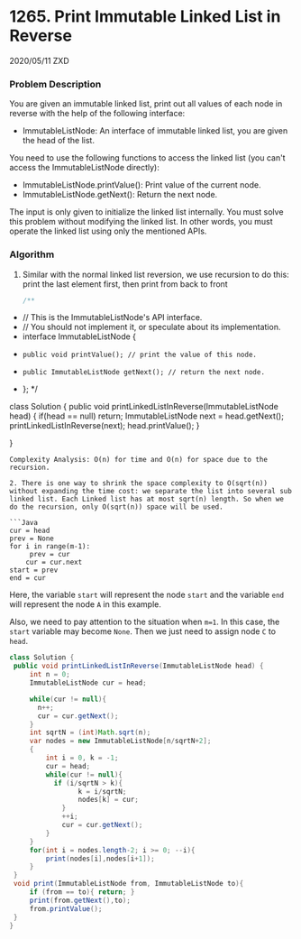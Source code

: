 #  1265. Print Immutable Linked List in Reverse

2020/05/11 ZXD

### Problem Description

You are given an immutable linked list, print out all values of each node in reverse with the help of the following interface:

- ImmutableListNode: An interface of immutable linked list, you are given the head of the list.

You need to use the following functions to access the linked list (you can't access the ImmutableListNode directly):

- ImmutableListNode.printValue(): Print value of the current node.
- ImmutableListNode.getNext(): Return the next node.

The input is only given to initialize the linked list internally. You must solve this problem without modifying the linked list. In other words, you must operate the linked list using only the mentioned APIs.


### Algorithm

1. Similar with the normal linked list reversion, we use recursion to do this: print the last element first, then print from back to front


   ```Java
   /**
 * // This is the ImmutableListNode's API interface.
 * // You should not implement it, or speculate about its implementation.
 * interface ImmutableListNode {
 *     public void printValue(); // print the value of this node.
 *     public ImmutableListNode getNext(); // return the next node.
 * };
 */

class Solution {
    public void printLinkedListInReverse(ImmutableListNode head) {
        if(head == null) return;
        ImmutableListNode next = head.getNext();
        printLinkedListInReverse(next);
        head.printValue();
    }
    

}
   ```
Complexity Analysis: O(n) for time and O(n) for space due to the recursion.

2. There is one way to shrink the space complexity to O(sqrt(n)) without expanding the time cost: we separate the list into several sub linked list. Each Linked list has at most sqrt(n) length. So when we do the recursion, only O(sqrt(n)) space will be used.

   ```Java
   cur = head
   prev = None
   for i in range(m-1):
   		prev = cur
       cur = cur.next
   start = prev
   end = cur
   ```

   Here, the variable `start` will represent the node `start` and the variable `end` will represent the node `A` in this example.

   Also, we need to pay attention to the situation when `m=1`. In this case, the `start` variable may become `None`. Then we just need to assign node `C` to `head`.

   ```Java
   class Solution {
    public void printLinkedListInReverse(ImmutableListNode head) {
        int n = 0;
        ImmutableListNode cur = head;

        while(cur != null){
          n++;
          cur = cur.getNext();
        }
        int sqrtN = (int)Math.sqrt(n);
        var nodes = new ImmutableListNode[n/sqrtN+2];
        {
            int i = 0, k = -1;
            cur = head;
            while(cur != null){
              if (i/sqrtN > k){
                    k = i/sqrtN;
                    nodes[k] = cur;
                }
                ++i;
                cur = cur.getNext();
            }
        }
        for(int i = nodes.length-2; i >= 0; --i){
            print(nodes[i],nodes[i+1]);
        }
    }
    void print(ImmutableListNode from, ImmutableListNode to){
        if (from == to){ return; }
        print(from.getNext(),to);
        from.printValue();
    }
}
   ```

